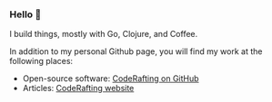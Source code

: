 ### Hello 👋
I build things, mostly with Go, Clojure, and Coffee.

In addition to my personal Github page, you will find my work at the following places:

- Open-source software: [CodeRafting on GitHub](https://github.com/coderafting)
- Articles: [CodeRafting website](https://www.coderafting.com)